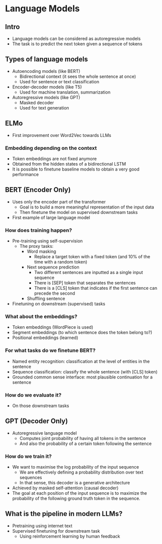 # Language Models

## Intro
- Language models can be considered as autoregressive models
- The task is to predict the next token given a sequence of tokens

## Types of language models
- Autoencoding models (like BERT)
  - Bidirectional context (it sees the whole sentence at once)
  - Used for sentence or text classification
- Encoder-decoder models (like T5)
  - Used for machine translation, summarization
- Autoregressive models (like GPT)
  - Masked decoder
  - Used for text generation

## ELMo
- First improvement over Word2Vec towards LLMs

### Embedding depending on the context
- Token embeddings are not fixed anymore
- Obtained from the hidden states of a bidirectional LSTM
- It is possible to finetune baseline models to obtain a very good performance

## BERT (Encoder Only)
- Uses only the encoder part of the transformer
  - Goal is to build a more meaningful representation of the input data
  - Then finetune the model on supervised downstream tasks
- First example of large language model

### How does training happen?
- Pre-training using self-supervision
  - The proxy tasks:
    - Word masking
      - Replace a target token with a fixed token (and 10% of the time with a random token)
    - Next sequence prediction
      - Two different sentences are inputted as a single input sequence
      - There is [SEP] token that separates the sentences
      - There is a [CLS] token that indicates if the first sentence can precede the second
    - Shuffling sentence
- Finetuning on downstream (supervised) tasks

### What about the embeddings?
  - Token embeddings (WordPiece is used)
  - Segment embeddings (to which sentence does the token belong to?)
  - Positional embeddings (learned)

### For what tasks do we finetune BERT?
  - Named entity recognition: classification at the level of entities in the sentence
  - Sequence classification: classify the whole sentence (with [CLS] token)
  - Grounded common sense interface: most plausible continuation for a sentence

### How do we evaluate it?
  - On those downstream tasks

## GPT (Decoder Only)
- Autoregressive language model
  - Computes joint probability of having all tokens in the sentence
  - And also the probability of a certain token following the sentence
### How do we train it?
- We want to maximise the log probability of the input sequence
  - We are effectively defining a probability distribution over text sequences
  - In that sense, this decoder is a generative architecture
- Achieved by masked self-attention (causal decoder)
- The goal at each position of the input sequence is to maximize the probability of the following ground truth token in the sequence. 

## What is the pipeline in modern LLMs?
- Pretraining using internet text
- Supervised finetuning for downstream task
  - Using reinforcement learning by human feedback